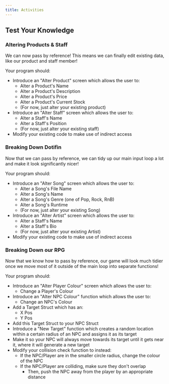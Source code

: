 ```yaml
---
title: Activities
---
```


## Test Your Knowledge

### Altering Products & Staff

We can now pass by reference! This means we can finally edit existing data, like our product and staff member!

Your program should:

- Introduce an "Alter Product" screen which allows the user to:
  - Alter a Product's Name
  - Alter a Product's Description
  - Alter a Product's Price
  - Alter a Product's Current Stock
  - (For now, just alter your existing product)
- Introduce an "Alter Staff" screen which allows the user to:
  - Alter a Staff's Name
  - Alter a Staff's Position
  - (For now, just alter your existing staff)
- Modify your existing code to make use of indirect access

### Breaking Down Dotifin

Now that we can pass by reference, we can tidy up our main input loop a lot and make it look significantly nicer!

Your program should:

- Introduce an "Alter Song" screen which allows the user to:
  - Alter a Song's File Name
  - Alter a Song's Name
  - Alter a Song's Genre (one of Pop, Rock, RnB)
  - Alter a Song's Runtime
  - (For now, just alter your existing Song)
- Introduce an "Alter Artist" screen which allows the user to:
  - Alter a Staff's Name
  - Alter a Staff's Bio
  - (For now, just alter your existing Artist)
- Modify your existing code to make use of indirect access

### Breaking Down our RPG

Now that we know how to pass by reference, our game will look much tidier once we move most of it outside of the main loop into separate functions!

Your program should:

- Introduce an "Alter Player Colour" screen which allows the user to:
  - Change a Player's Colour
- Introduce an "Alter NPC Colour" function which allows the user to:
  - Change an NPC's Colour
- Add a Target Struct which has an:
  - X Pos
  - Y Pos
- Add this Target Struct to your NPC Struct
- Introduce a "New Target" function which creates a random location within a certain radius of an NPC and assigns it as its target
- Make it so your NPC will always move towards its target until it gets near it, where it will generate a new target
- Modify your collision check function to instead:
  - If the NPC/Player are in the smaller circle radius, change the colour of the NPC
  - If the NPC/Player are colliding, make sure they don't overlap
    - Then, push the NPC away from the player by an appropriate distance
